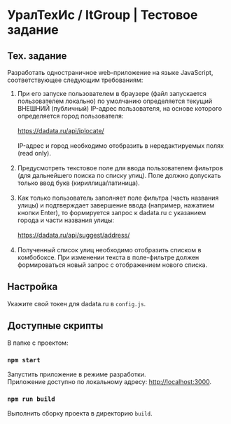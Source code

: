 # УралТехИс / ItGroup | Тестовое задание 

## Тех. задание
Разработать одностраничное web-приложение на языке JavaScript, соответствующее следующим требованиям:

1. При его запуске пользователем в браузере (файл запускается пользователем локально) по умолчанию определяется текущий ВНЕШНИЙ
(публичный) IP-адрес пользователя, на основе которого определяется город
пользователя:<br/><br/>
https://dadata.ru/api/iplocate/ <br/><br/>
IP-адрес и город необходимо отобразить в нередактируемых полях (read only).
   <br/><br/>
2. Предусмотреть текстовое поле для ввода пользователем фильтров (для дальнейшего поиска по списку улиц). Поле должно допускать только ввод букв (кириллица/латиница).
   <br/><br/>
3. Как только пользователь заполняет поле фильтра (часть названия улицы) и подтверждает завершение ввода (например, нажатием кнопки Enter), то формируется запрос к dadata.ru с указанием города и части названия улицы:\
   <br/>
https://dadata.ru/api/suggest/address/ <br/><br/>
4. Полученный список улиц необходимо отобразить списком в комбобоксе. 
При изменении текста в поле-фильтре должен формироваться новый запрос с отображением нового списка.



## Настройка

Укажите свой токен для dadata.ru в `config.js`.

## Доступные скрипты

В папке с проектом:

### `npm start`

Запустить приложение в режиме разработки.\
Приложение доступно по локальному адресу: [http://localhost:3000](http://localhost:3000).

### `npm run build`

Выполнить сборку проекта в директорию `build`.